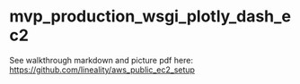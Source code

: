 # mvp_production_wsgi_plotly_dash_ec2

See walkthrough markdown and picture pdf here:
https://github.com/lineality/aws_public_ec2_setup
